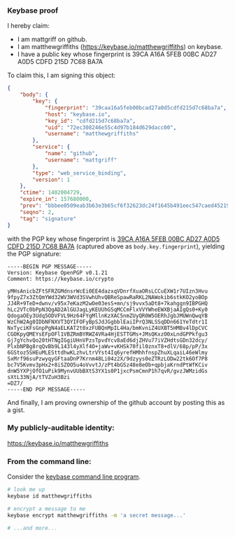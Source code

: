 ### Keybase proof

I hereby claim:

  * I am mattgriff on github.
  * I am matthewgriffiths (https://keybase.io/matthewgriffiths) on keybase.
  * I have a public key whose fingerprint is 39CA A16A 5FEB 00BC AD27  A0D5 CDFD 215D 7C68 BA7A

To claim this, I am signing this object:

```json
{
    "body": {
        "key": {
            "fingerprint": "39caa16a5feb00bcad27a0d5cdfd215d7c68ba7a",
            "host": "keybase.io",
            "key_id": "cdfd215d7c68ba7a",
            "uid": "72ec308246e55c4d97b184d629dacc00",
            "username": "matthewgriffiths"
        },
        "service": {
            "name": "github",
            "username": "mattgriff"
        },
        "type": "web_service_binding",
        "version": 1
    },
    "ctime": 1402004729,
    "expire_in": 157680000,
    "prev": "bbbee0509eab3b63e3b65cf6f32623dc24f1645b491eec547caed45219488ee5",
    "seqno": 2,
    "tag": "signature"
}
```

with the PGP key whose fingerprint is
[39CA A16A 5FEB 00BC AD27  A0D5 CDFD 215D 7C68 BA7A](https://keybase.io/matthewgriffiths)
(captured above as `body.key.fingerprint`), yielding the PGP signature:

```
-----BEGIN PGP MESSAGE-----
Version: Keybase OpenPGP v0.1.21
Comment: https://keybase.io/crypto

yMHsAnicbZFtSFRZGMdnsrWcEi0EE4dazxqVDnrfXuaORsLCCuEXW1r7UIzn3Hvu
9fpyZ7x3ZtQmYWd32WV3WVd3SVwhUhvQBReSpawRaRKL2NAWokib6stkKO2yoBOp
JJ4R+9TeD+dwnv/v95x7eKazM2wOe03esS+mn/sj9vvx5aDt8+7kahggn9IBPGHQ
hLc2VTc0bPpN3QgAD2AlGUJagLyKEUUhGSqMCCmFlxVVYWheEWXBjaAIgQs0+Ky0
QdogaOEy3Udq5ODVFVL9Hz64FYgMllnKzXAC5nmZUyQR0W5OERhJgbJMUWnQwqYB
WzChW2Ag0IDbNFNXVT3QYIFOFyBpSJdJGgbblEaiIPrQ3NLSSqDDn661YeTdtr1I
NxTyciKFsGnpPgN4aELKAT2t0xzFUBQnMpIL4Ha/bmKvniZ4UXBT5HMBv4lDpCVC
CGOKpyQMEYsEFpOFl1VBZRmBYRWZ4VRa4HjESTTGMs+JMsQKxzO0xLndGPPkfgu3
Gj7gYchvQo20tHTNgIGgiUHnVPzsTpvdYcv8aEd6djZHVu77iVZHdtsGDn32dcy/
PlxbNPBg8rqQvBb9L143l4yXlf4O+jaWv+vKHSk70fil0znxT8+dlV/68p/pP/3x
6GStoz5SHEuMLESttdhwKLzhvLtrVYst4Iq6yrefHMhhfnspZhuXLqaiL46eWlmy
SxMrf96suPzwyqyGFtaaDnP7Krnm48Li04z2X/9dzyys0eZTRzLODw22tk6Of7P8
bc7V5Kvmv3pHx2+8iSZOO5u4oVvvtJ/zPt4bGSz48e8eOb+qpbjaKrndPtWfKCiv
dnW5YXPjOfO1uPik9MynvUUbBXtS3YX1s0P1jxcPsmCmnP1h7qvR/gvzJWMzidGs
sXtL33NjA/tTVZuH3Bzi
=DZ7/
-----END PGP MESSAGE-----

```

And finally, I am proving ownership of the github account by posting this as a gist.

### My publicly-auditable identity:

https://keybase.io/matthewgriffiths

### From the command line:

Consider the [keybase command line program](https://keybase.io/docs/command_line).

```bash
# look me up
keybase id matthewgriffiths

# encrypt a message to me
keybase encrypt matthewgriffiths -m 'a secret message...'

# ...and more...
```

